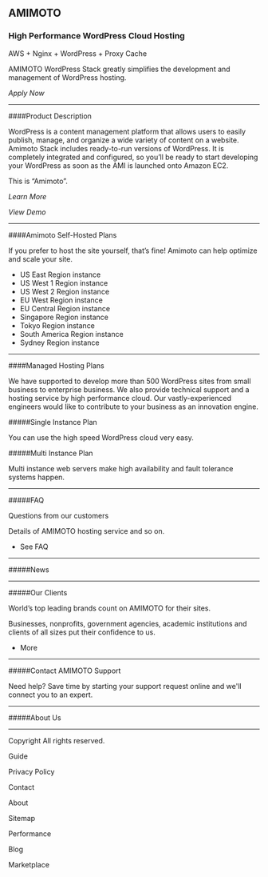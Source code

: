 ## AMIMOTO
### High Performance WordPress Cloud Hosting
AWS + Nginx + WordPress + Proxy Cache

AMIMOTO WordPress Stack greatly simplifies the development and management of WordPress hosting.

*Apply Now*

-----
####Product Description 

WordPress is a content management platform that allows users to easily publish, manage, and organize a wide variety of content on a website.
Amimoto Stack includes ready-to-run versions of WordPress. It is completely integrated and configured, so you’ll be ready to start developing your WordPress as soon as the AMI is launched onto Amazon EC2.

This is “Amimoto”.

*Learn More*

*View Demo*

-----
####Amimoto Self-Hosted Plans

If you prefer to host the site yourself, that’s fine! Amimoto can help optimize and scale your site.

* US East Region instance
* US West 1 Region instance
* US West 2 Region instance
* EU West Region instance
* EU Central Region instance
* Singapore Region instance
* Tokyo Region instance
* South America Region instance
* Sydney Region instance

-----
####Managed Hosting Plans 

We have supported to develop more than 500 WordPress sites from small business to enterprise business. We also provide technical support and a hosting service by high performance cloud. Our vastly-experienced engineers would like to contribute to your business as an innovation engine.

#####Single Instance Plan 

You can use the high speed WordPress cloud very easy.

#####Multi Instance Plan

Multi instance web servers make high availability and fault tolerance systems happen.

-----

#####FAQ 

Questions from our customers

Details of AMIMOTO hosting service and so on.

* See FAQ

-----

#####News 

-----

#####Our Clients 

World’s top leading brands count on AMIMOTO for their sites.

Businesses, nonprofits, government agencies, academic institutions and clients of all sizes put their confidence to us.

* More 

-----

#####Contact AMIMOTO Support 

Need help? Save time by starting your support request online and we'll connect you to an expert. 

-----

#####About Us 

-----

Copyright All rights reserved.

Guide

Privacy Policy 

Contact

About 

Sitemap 

Performance 

Blog 

Marketplace 
